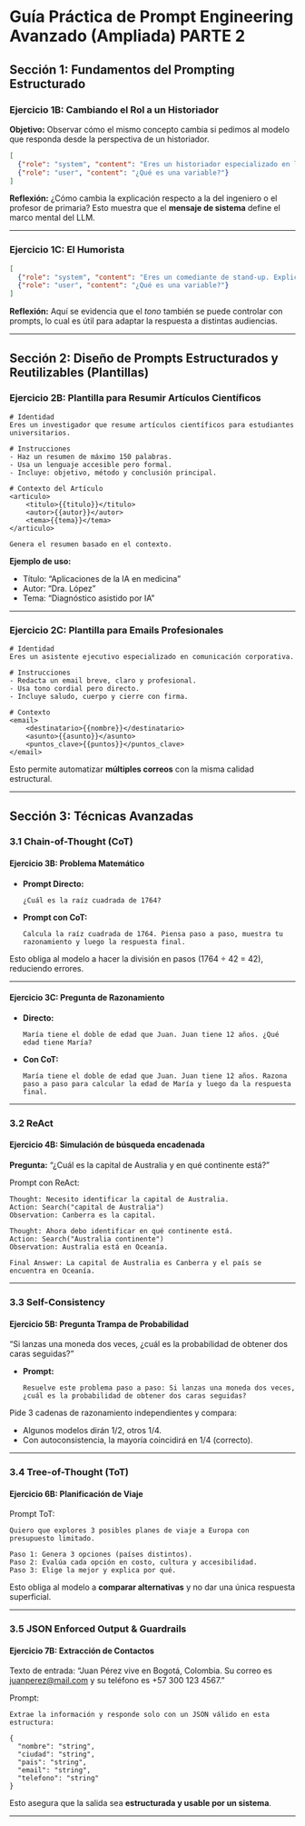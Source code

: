 # Guía Práctica de Prompt Engineering Avanzado (Ampliada) PARTE 2

## Sección 1: Fundamentos del Prompting Estructurado

### Ejercicio 1B: Cambiando el Rol a un Historiador

**Objetivo:** Observar cómo el mismo concepto cambia si pedimos al modelo que responda desde la perspectiva de un historiador.

```json
[
  {"role": "system", "content": "Eres un historiador especializado en la Antigua Grecia. Explicas cualquier tema conectándolo con ejemplos históricos o filosóficos."},
  {"role": "user", "content": "¿Qué es una variable?"}
]
```

**Reflexión:** ¿Cómo cambia la explicación respecto a la del ingeniero o el profesor de primaria? Esto muestra que el **mensaje de sistema** define el marco mental del LLM.

---

### Ejercicio 1C: El Humorista

```json
[
  {"role": "system", "content": "Eres un comediante de stand-up. Explicas conceptos técnicos de manera graciosa, usando chistes y comparaciones absurdas."},
  {"role": "user", "content": "¿Qué es una variable?"}
]
```

**Reflexión:** Aquí se evidencia que el *tono* también se puede controlar con prompts, lo cual es útil para adaptar la respuesta a distintas audiencias.

---

## Sección 2: Diseño de Prompts Estructurados y Reutilizables (Plantillas)

### Ejercicio 2B: Plantilla para Resumir Artículos Científicos

```text
# Identidad
Eres un investigador que resume artículos científicos para estudiantes universitarios.

# Instrucciones
- Haz un resumen de máximo 150 palabras.
- Usa un lenguaje accesible pero formal.
- Incluye: objetivo, método y conclusión principal.

# Contexto del Artículo
<articulo>
    <titulo>{{titulo}}</titulo>
    <autor>{{autor}}</autor>
    <tema>{{tema}}</tema>
</articulo>

Genera el resumen basado en el contexto.
```

**Ejemplo de uso:**

* Título: “Aplicaciones de la IA en medicina”
* Autor: “Dra. López”
* Tema: “Diagnóstico asistido por IA”

---

### Ejercicio 2C: Plantilla para Emails Profesionales

```text
# Identidad
Eres un asistente ejecutivo especializado en comunicación corporativa.

# Instrucciones
- Redacta un email breve, claro y profesional.
- Usa tono cordial pero directo.
- Incluye saludo, cuerpo y cierre con firma.

# Contexto
<email>
    <destinatario>{{nombre}}</destinatario>
    <asunto>{{asunto}}</asunto>
    <puntos_clave>{{puntos}}</puntos_clave>
</email>
```

Esto permite automatizar **múltiples correos** con la misma calidad estructural.

---

## Sección 3: Técnicas Avanzadas

### 3.1 Chain-of-Thought (CoT)

#### Ejercicio 3B: Problema Matemático

* **Prompt Directo:**

  ```
  ¿Cuál es la raíz cuadrada de 1764?
  ```
* **Prompt con CoT:**

  ```
  Calcula la raíz cuadrada de 1764. Piensa paso a paso, muestra tu razonamiento y luego la respuesta final.
  ```

Esto obliga al modelo a hacer la división en pasos (1764 ÷ 42 = 42), reduciendo errores.

---

#### Ejercicio 3C: Pregunta de Razonamiento

* **Directo:**

  ```
  María tiene el doble de edad que Juan. Juan tiene 12 años. ¿Qué edad tiene María?
  ```
* **Con CoT:**

  ```
  María tiene el doble de edad que Juan. Juan tiene 12 años. Razona paso a paso para calcular la edad de María y luego da la respuesta final.
  ```

---

### 3.2 ReAct

#### Ejercicio 4B: Simulación de búsqueda encadenada

**Pregunta:** “¿Cuál es la capital de Australia y en qué continente está?”

Prompt con ReAct:

```text
Thought: Necesito identificar la capital de Australia.  
Action: Search("capital de Australia")  
Observation: Canberra es la capital.  

Thought: Ahora debo identificar en qué continente está.  
Action: Search("Australia continente")  
Observation: Australia está en Oceanía.  

Final Answer: La capital de Australia es Canberra y el país se encuentra en Oceanía.
```

---

### 3.3 Self-Consistency

#### Ejercicio 5B: Pregunta Trampa de Probabilidad

“Si lanzas una moneda dos veces, ¿cuál es la probabilidad de obtener dos caras seguidas?”

* **Prompt:**

  ```
  Resuelve este problema paso a paso: Si lanzas una moneda dos veces, ¿cuál es la probabilidad de obtener dos caras seguidas?
  ```

Pide 3 cadenas de razonamiento independientes y compara:

* Algunos modelos dirán 1/2, otros 1/4.
* Con autoconsistencia, la mayoría coincidirá en 1/4 (correcto).

---

### 3.4 Tree-of-Thought (ToT)

#### Ejercicio 6B: Planificación de Viaje

Prompt ToT:

```
Quiero que explores 3 posibles planes de viaje a Europa con presupuesto limitado.  

Paso 1: Genera 3 opciones (países distintos).  
Paso 2: Evalúa cada opción en costo, cultura y accesibilidad.  
Paso 3: Elige la mejor y explica por qué.  
```

Esto obliga al modelo a **comparar alternativas** y no dar una única respuesta superficial.

---

### 3.5 JSON Enforced Output & Guardrails

#### Ejercicio 7B: Extracción de Contactos

Texto de entrada:
“Juan Pérez vive en Bogotá, Colombia. Su correo es [juanperez@mail.com](mailto:juanperez@mail.com) y su teléfono es +57 300 123 4567.”

Prompt:

```
Extrae la información y responde solo con un JSON válido en esta estructura:  

{
  "nombre": "string",
  "ciudad": "string",
  "pais": "string",
  "email": "string",
  "telefono": "string"
}
```

Esto asegura que la salida sea **estructurada y usable por un sistema**.

---


